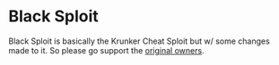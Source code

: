 # Black Sploit

Black Sploit is basically the Krunker Cheat Sploit but w/ some changes made to it. So please go support the [original owners](https://github.com/orgs/y9x).

